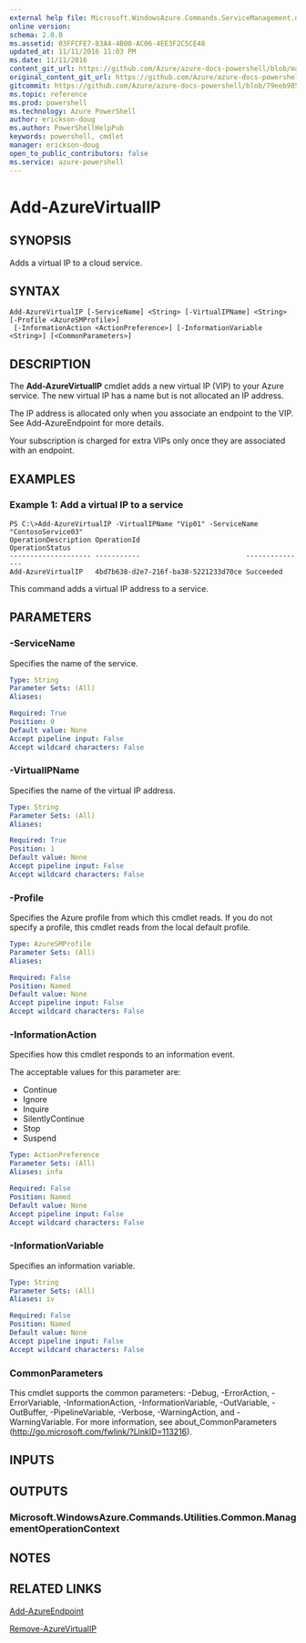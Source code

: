 ```yaml
---
external help file: Microsoft.WindowsAzure.Commands.ServiceManagement.dll-Help.xml
online version: 
schema: 2.0.0
ms.assetid: 03FFCFE7-83A4-4B00-AC06-4EE3F2C5CE48
updated_at: 11/11/2016 11:03 PM
ms.date: 11/11/2016
content_git_url: https://github.com/Azure/azure-docs-powershell/blob/master/azureps-cmdlets-docs/ServiceManagement/Azure.Service/v2.1.0/Add-AzureVirtualIP.md
original_content_git_url: https://github.com/Azure/azure-docs-powershell/blob/master/azureps-cmdlets-docs/ServiceManagement/Azure.Service/v2.1.0/Add-AzureVirtualIP.md
gitcommit: https://github.com/Azure/azure-docs-powershell/blob/79eeb985ea480979357fb4695832a0c3d29a48bf/azureps-cmdlets-docs/ServiceManagement/Azure.Service/v2.1.0/Add-AzureVirtualIP.md
ms.topic: reference
ms.prod: powershell
ms.technology: Azure PowerShell
author: erickson-doug
ms.author: PowerShellHelpPub
keywords: powershell, cmdlet
manager: erickson-doug
open_to_public_contributors: false
ms.service: azure-powershell
---
```


# Add-AzureVirtualIP

## SYNOPSIS
Adds a virtual IP to a cloud service.

## SYNTAX

```
Add-AzureVirtualIP [-ServiceName] <String> [-VirtualIPName] <String> [-Profile <AzureSMProfile>]
 [-InformationAction <ActionPreference>] [-InformationVariable <String>] [<CommonParameters>]
```

## DESCRIPTION
The **Add-AzureVirtualIP** cmdlet adds a new virtual IP (VIP) to your Azure service.
The new virtual IP has a name but is not allocated an IP address.

The IP address is allocated only when you associate an endpoint to the VIP.
See Add-AzureEndpoint for more details.

Your subscription is charged for extra VIPs only once they are associated with an endpoint.

## EXAMPLES

### Example 1: Add a virtual IP to a service
```
PS C:\>Add-AzureVirtualIP -VirtualIPName "Vip01" -ServiceName "ContosoService03"
OperationDescription OperationId                          OperationStatus
-------------------- -----------                          ---------------
Add-AzureVirtualIP   4bd7b638-d2e7-216f-ba38-5221233d70ce Succeeded
```

This command adds a virtual IP address to a service.

## PARAMETERS

### -ServiceName
Specifies the name of the service.

```yaml
Type: String
Parameter Sets: (All)
Aliases: 

Required: True
Position: 0
Default value: None
Accept pipeline input: False
Accept wildcard characters: False
```

### -VirtualIPName
Specifies the name of the virtual IP address.

```yaml
Type: String
Parameter Sets: (All)
Aliases: 

Required: True
Position: 1
Default value: None
Accept pipeline input: False
Accept wildcard characters: False
```

### -Profile
Specifies the Azure profile from which this cmdlet reads.
If you do not specify a profile, this cmdlet reads from the local default profile.

```yaml
Type: AzureSMProfile
Parameter Sets: (All)
Aliases: 

Required: False
Position: Named
Default value: None
Accept pipeline input: False
Accept wildcard characters: False
```

### -InformationAction
Specifies how this cmdlet responds to an information event.

The acceptable values for this parameter are:

- Continue
- Ignore
- Inquire
- SilentlyContinue
- Stop
- Suspend

```yaml
Type: ActionPreference
Parameter Sets: (All)
Aliases: infa

Required: False
Position: Named
Default value: None
Accept pipeline input: False
Accept wildcard characters: False
```

### -InformationVariable
Specifies an information variable.

```yaml
Type: String
Parameter Sets: (All)
Aliases: iv

Required: False
Position: Named
Default value: None
Accept pipeline input: False
Accept wildcard characters: False
```

### CommonParameters
This cmdlet supports the common parameters: -Debug, -ErrorAction, -ErrorVariable, -InformationAction, -InformationVariable, -OutVariable, -OutBuffer, -PipelineVariable, -Verbose, -WarningAction, and -WarningVariable. For more information, see about_CommonParameters (http://go.microsoft.com/fwlink/?LinkID=113216).

## INPUTS

## OUTPUTS

### Microsoft.WindowsAzure.Commands.Utilities.Common.ManagementOperationContext

## NOTES

## RELATED LINKS

[Add-AzureEndpoint](xref:ServiceManagement/Azure.Service/v2.1.0/Add-AzureEndpoint.md)

[Remove-AzureVirtualIP](xref:ServiceManagement/Azure.Service/v2.1.0/Remove-AzureVirtualIP.md)


